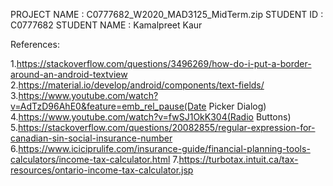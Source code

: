 PROJECT NAME  : C0777682_W2020_MAD3125_MidTerm.zip
STUDENT ID : C0777682
STUDENT NAME : Kamalpreet Kaur

References:

1.https://stackoverflow.com/questions/3496269/how-do-i-put-a-border-around-an-android-textview
2.https://material.io/develop/android/components/text-fields/
3.https://www.youtube.com/watch?v=AdTzD96AhE0&feature=emb_rel_pause(Date Picker Dialog)
4.https://www.youtube.com/watch?v=fwSJ1OkK304(Radio Buttons)
5.https://stackoverflow.com/questions/20082855/regular-expression-for-canadian-sin-social-insurance-number
6.https://www.iciciprulife.com/insurance-guide/financial-planning-tools-calculators/income-tax-calculator.html
7.https://turbotax.intuit.ca/tax-resources/ontario-income-tax-calculator.jsp
